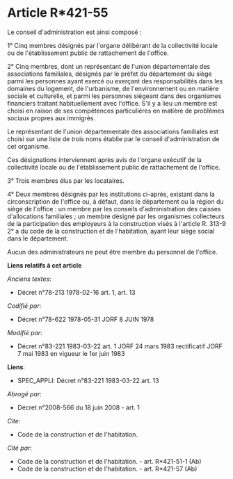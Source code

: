 # Article R*421-55

Le conseil d'administration est ainsi composé :

1° Cinq membres désignés par l'organe délibérant de la collectivité locale ou de l'établissement public de rattachement de
l'office.

2° Cinq membres, dont un représentant de l'union départementale des associations familiales, désignés par le préfet du
département du siège parmi les personnes ayant exercé ou exerçant des responsabilités dans les domaines du logement, de
l'urbanisme, de l'environnement ou en matière sociale et culturelle, et parmi les personnes siégeant dans des organismes
financiers traitant habituellement avec l'office. S'il y a lieu un membre est choisi en raison de ses compétences
particulières en matière de problèmes sociaux propres aux immigrés.

Le représentant de l'union départementale des associations familiales est choisi sur une liste de trois noms établie par le
conseil d'administration de cet organisme.

Ces désignations interviennent après avis de l'organe exécutif de la collectivité locale ou de l'établissement public de
rattachement de l'office.

3° Trois membres élus par les locataires.

4° Deux membres désignés par les institutions ci-après, existant dans la circonscription de l'office ou, à défaut, dans le
département ou la région du siège de l'office : un membre par les conseils d'administration des caisses d'allocations
familiales ; un membre désigné par les organismes collecteurs de la participation des employeurs à la construction visés à
l'article R. 313-9 2° a du code de la construction et de l'habitation, ayant leur siège social dans le département.

Aucun des administrateurs ne peut être membre du personnel de l'office.

**Liens relatifs à cet article**

_Anciens textes_:

  - Décret n°78-213 1978-02-16 art. 1, art. 13

_Codifié par_:

  - Décret n°78-622 1978-05-31 JORF 8 JUIN 1978

_Modifié par_:

  - Décret n°83-221 1983-03-22 art. 1 JORF 24 mars 1983 rectificatif JORF 7 mai 1983 en vigueur le 1er juin 1983

**Liens**:

  - SPEC_APPLI: Décret n°83-221 1983-03-22 art. 13

_Abrogé par_:

  - Décret n°2008-566 du 18 juin 2008 - art. 1

_Cite_:

  - Code de la construction et de l'habitation.

_Cité par_:

  - Code de la construction et de l'habitation. - art. R*421-51-1 (Ab)
  - Code de la construction et de l'habitation. - art. R*421-57 (Ab)
